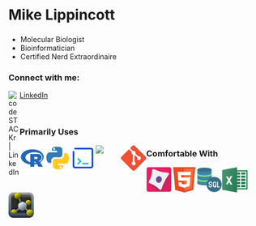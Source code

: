 # Mike Lippincott
###  
- Molecular Biologist
- Bioinformatician
- Certified Nerd Extraordinaire

### Connect with me:

<img align="left" alt="codeSTACKr | LinkedIn" width="22px" src="https://cdn.jsdelivr.net/npm/simple-icons@v3/icons/linkedin.svg"/> [LinkedIn](https://www.linkedin.com/in/mlippincott/)

<br />

### Primarily Uses

<img align="left" width="50px" src="Images/R.png" />
<img align="left" width="50px" src="Images/python.svg" />
<img align="left" width="50px" src="Images/Bash.png" />
<img align="left" width="50px" src="https://upload.wikimedia.org/wikipedia/commons/thumb/5/55/FIJI_%28software%29_Logo.svg/1200px-FIJI_%28software%29_Logo.svg.png" />
<img align="left" width="50px" src="Images/Git-Icon-1788C.png" />    
    
       
    
### Comfortable With    
        
<img align="left" width="50px" src="Images/710590.png" />
<img align="left" width="50px" src="Images/HTML.png" />
<img align="left" width="50px" src="Images/SQL.png" />
<img align="left" width="50px" src="Images/Excel.png" />
<img align="left" width="50px" src="Images/1200px-PyMOL_logo.svg.png" />



<br />

